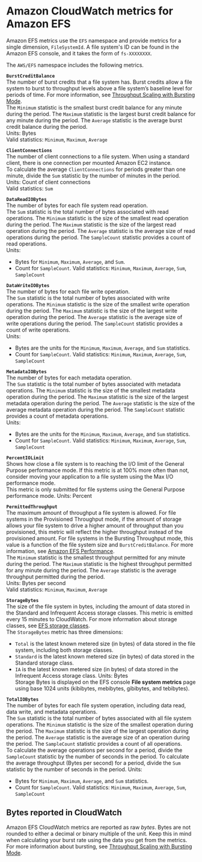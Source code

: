 # Amazon CloudWatch metrics for Amazon EFS<a name="efs-metrics"></a>

Amazon EFS metrics use the `EFS` namespace and provide metrics for a single dimension, `FileSystemId`\. A file system's ID can be found in the Amazon EFS console, and it takes the form of `fs-XXXXXXXX`\.

The `AWS/EFS` namespace includes the following metrics\.

**`BurstCreditBalance`**  
The number of burst credits that a file system has\. Burst credits allow a file system to burst to throughput levels above a file system’s baseline level for periods of time\. For more information, see [Throughput Scaling with Bursting Mode](performance.md#bursting)\.  
The `Minimum` statistic is the smallest burst credit balance for any minute during the period\. The `Maximum` statistic is the largest burst credit balance for any minute during the period\. The `Average` statistic is the average burst credit balance during the period\.   
Units: Bytes  
Valid statistics: `Minimum`, `Maximum`, `Average`

**`ClientConnections`**  
The number of client connections to a file system\. When using a standard client, there is one connection per mounted Amazon EC2 instance\.  
To calculate the average `ClientConnections` for periods greater than one minute, divide the `Sum` statistic by the number of minutes in the period\.
Units: Count of client connections  
Valid statistics: `Sum`

**`DataReadIOBytes`**  
The number of bytes for each file system read operation\.  
The `Sum` statistic is the total number of bytes associated with read operations\. The `Minimum` statistic is the size of the smallest read operation during the period\. The `Maximum` statistic is the size of the largest read operation during the period\. The `Average` statistic is the average size of read operations during the period\. The `SampleCount` statistic provides a count of read operations\.  
Units:  
+ Bytes for `Minimum`, `Maximum`, `Average`, and `Sum`\.
+ Count for `SampleCount`\.
Valid statistics: `Minimum`, `Maximum`, `Average`, `Sum`, `SampleCount`

**`DataWriteIOBytes`**  
The number of bytes for each file write operation\.  
The `Sum` statistic is the total number of bytes associated with write operations\. The `Minimum` statistic is the size of the smallest write operation during the period\. The `Maximum` statistic is the size of the largest write operation during the period\. The `Average` statistic is the average size of write operations during the period\. The `SampleCount` statistic provides a count of write operations\.  
Units:  
+ Bytes are the units for the `Minimum`, `Maximum`, `Average`, and `Sum` statistics\.
+ Count for `SampleCount`\.
Valid statistics: `Minimum`, `Maximum`, `Average`, `Sum`, `SampleCount`

**`MetadataIOBytes`**  
The number of bytes for each metadata operation\.  
The `Sum` statistic is the total number of bytes associated with metadata operations\. The `Minimum` statistic is the size of the smallest metadata operation during the period\. The `Maximum` statistic is the size of the largest metadata operation during the period\. The `Average` statistic is the size of the average metadata operation during the period\. The `SampleCount` statistic provides a count of metadata operations\.  
Units:  
+ Bytes are the units for the `Minimum`, `Maximum`, `Average`, and `Sum` statistics\.
+ Count for `SampleCount`\.
Valid statistics: `Minimum`, `Maximum`, `Average`, `Sum`, `SampleCount`

**`PercentIOLimit`**  
Shows how close a file system is to reaching the I/O limit of the General Purpose performance mode\. If this metric is at 100% more often than not, consider moving your application to a file system using the Max I/O performance mode\.  
This metric is only submitted for file systems using the General Purpose performance mode\.
Units: Percent

**`PermittedThroughput`**  
The maximum amount of throughput a file system is allowed\. For file systems in the Provisioned Throughput mode, if the amount of storage allows your file system to drive a higher amount of throughput than you provisioned, this metric will reflect the higher throughput instead of the provisioned amount\. For file systems in the Bursting Throughput mode, this value is a function of the file system size and `BurstCreditBalance`\. For more information, see [Amazon EFS Performance](performance.md)\.  
The `Minimum` statistic is the smallest throughput permitted for any minute during the period\. The `Maximum` statistic is the highest throughput permitted for any minute during the period\. The `Average` statistic is the average throughput permitted during the period\.   
Units: Bytes per second  
Valid statistics: `Minimum`, `Maximum`, `Average`

**`StorageBytes`**  
The size of the file system in bytes, including the amount of data stored in the Standard and Infrequent Access storage classes\. This metric is emitted every 15 minutes to CloudWatch\. For more information about storage classes, see [EFS storage classes](storage-classes.md)\.  
The `StorageBytes` metric has three dimensions:  
+ `Total` is the latest known metered size \(in bytes\) of data stored in the file system, including both storage classes\.
+ `Standard` is the latest known metered size \(in bytes\) of data stored in the Standard storage class\.
+ `IA` is the latest known metered size \(in bytes\) of data stored in the Infrequent Access storage class\.
Units: Bytes  
Storage Bytes is displayed on the EFS console **File system metrics** page using base 1024 units \(kibibytes, mebibytes, gibibytes, and tebibytes\)\.

**`TotalIOBytes`**  
The number of bytes for each file system operation, including data read, data write, and metadata operations\.  
The `Sum` statistic is the total number of bytes associated with all file system operations\. The `Minimum` statistic is the size of the smallest operation during the period\. The `Maximum` statistic is the size of the largest operation during the period\. The `Average` statistic is the average size of an operation during the period\. The `SampleCount` statistic provides a count of all operations\.  
To calculate the average operations per second for a period, divide the `SampleCount` statistic by the number of seconds in the period\. To calculate the average throughput \(Bytes per second\) for a period, divide the `Sum` statistic by the number of seconds in the period\. 
Units:  
+ Bytes for `Minimum`, `Maximum`, `Average`, and `Sum` statistics\.
+ Count for `SampleCount`\.
Valid statistics: `Minimum`, `Maximum`, `Average`, `Sum`, `SampleCount`

## Bytes reported in CloudWatch<a name="cloudwatch-bytes"></a>

Amazon EFS CloudWatch metrics are reported as raw *bytes*\. Bytes are not rounded to either a decimal or binary multiple of the unit\. Keep this in mind when calculating your burst rate using the data you get from the metrics\. For more information about bursting, see [Throughput Scaling with Bursting Mode](performance.md#bursting)\.